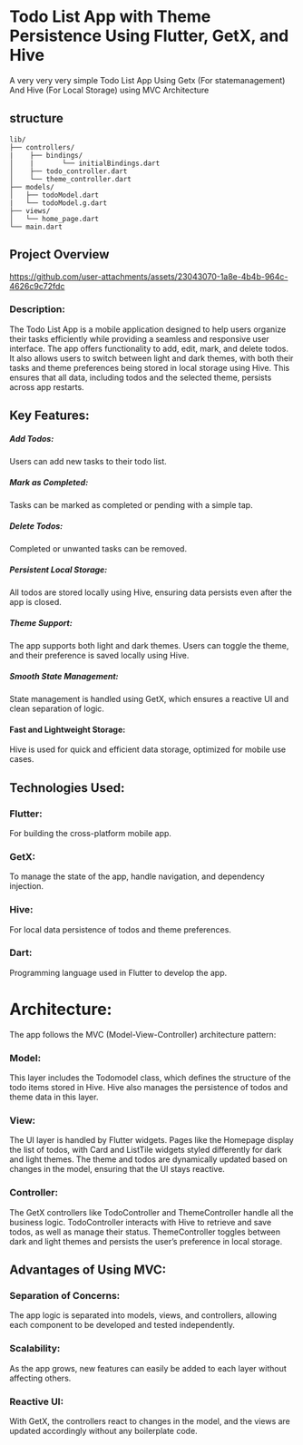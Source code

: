 #  Todo List App with Theme Persistence Using Flutter, GetX, and Hive

A very very very simple Todo List App Using Getx (For statemanagement) And Hive (For Local Storage) 
using MVC Architecture

## structure
```
lib/
├── controllers/
|    ├── bindings/
│    |       └── initialBindings.dart  
│    ├── todo_controller.dart
│    └── theme_controller.dart
├── models/
│   ├── todoModel.dart
|   └── todoModel.g.dart
├── views/
│   └── home_page.dart
└── main.dart
```
## Project Overview

https://github.com/user-attachments/assets/23043070-1a8e-4b4b-964c-4626c9c72fdc

### Description:
The Todo List App is a mobile application designed to help users organize their tasks efficiently while providing a seamless and responsive user interface. The app offers functionality to add, edit, mark, and delete todos. It also allows users to switch between light and dark themes, with both their tasks and theme preferences being stored in local storage using Hive. This ensures that all data, including todos and the selected theme, persists across app restarts.

## Key Features:
##### Add Todos: 
Users can add new tasks to their todo list.
##### Mark as Completed: 
Tasks can be marked as completed or pending with a simple tap.
##### Delete Todos: 
Completed or unwanted tasks can be removed.
##### Persistent Local Storage: 
All todos are stored locally using Hive, ensuring data persists even after the app is closed.
##### Theme Support: 
The app supports both light and dark themes. Users can toggle the theme, and their preference is saved locally using Hive.
##### Smooth State Management: 
State management is handled using GetX, which ensures a reactive UI and clean separation of logic.
#### Fast and Lightweight Storage: 
Hive is used for quick and efficient data storage, optimized for mobile use cases.

## Technologies Used:
### Flutter: 
For building the cross-platform mobile app.
### GetX: 
To manage the state of the app, handle navigation, and dependency injection.
### Hive: 
For local data persistence of todos and theme preferences.
### Dart: 
Programming language used in Flutter to develop the app.

# Architecture:
The app follows the MVC (Model-View-Controller) architecture pattern:

### Model:
This layer includes the Todomodel class, which defines the structure of the todo items stored in Hive.
Hive also manages the persistence of todos and theme data in this layer.
### View:
The UI layer is handled by Flutter widgets. Pages like the Homepage display the list of todos, with Card and ListTile widgets styled differently for dark and light themes.
The theme and todos are dynamically updated based on changes in the model, ensuring that the UI stays reactive.
### Controller:
The GetX controllers like TodoController and ThemeController handle all the business logic.
TodoController interacts with Hive to retrieve and save todos, as well as manage their status.
ThemeController toggles between dark and light themes and persists the user’s preference in local storage.

## Advantages of Using MVC:
### Separation of Concerns: 
The app logic is separated into models, views, and controllers, allowing each component to be developed and tested independently.
### Scalability: 
As the app grows, new features can easily be added to each layer without affecting others.
### Reactive UI: 
With GetX, the controllers react to changes in the model, and the views are updated accordingly without any boilerplate code.
